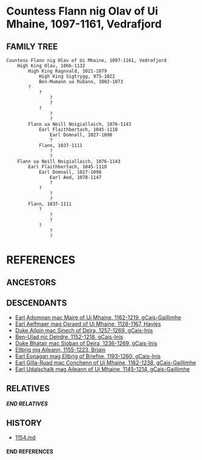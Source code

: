 # Countess Flann nig Olav of Ui Mhaine, 1097-1161, Vedrafjord

## FAMILY TREE
```
Countess Flann nig Olav of Ui Mhaine, 1097-1161, Vedrafjord
    High King Olav, 1066-1132
        High King Ragnvald, 1021-1079
            High King Sigtrygg, 975-1022
            Ben-Mumann ua Rubann, 1002-1073
        ?
            ?
                ?
                ?
            ?
                ?
                ?
        Flann ua Neill Noigiallaich, 1076-1143
            Earl Flaithbertach, 1045-1110
                Earl Domnall, 1027-1098
                ?
            Flann, 1037-1111
                ?
                ?
    Flann ua Neill Noigiallaich, 1076-1143
        Earl Flaithbertach, 1045-1110
            Earl Domnall, 1027-1098
                Earl Aed, 1078-1147
                ?
            ?
                ?
                ?
        Flann, 1037-1111
            ?
                ?
                ?
            ?
                ?
                ?
```


# REFERENCES

## ANCESTORS

## DESCENDANTS
* [Earl Adomnan mac Maire of Ui Mhaine, 1162-1219, gCais-Gaillimhe](adomnan_mac_maire_1162.md)
* [Earl Aelfmaer mag Osraed of Ui Mhaine, 1128-1167, Hayles](aelfmaer_mag_osraed_1128.md)
* [Duke Ailpin mac Sinech of Deira, 1257-1269, gCais-Inis](ailpin_mac_sinech_1257.md)
* [Ben-Ulad nic Deirdre, 1152-1218, gCais-Inis](ben-ulad_nic_deirdre_1152.md)
* [Duke Bhatair mac Sioban of Deira, 1236-1269, gCais-Inis](bhatair_mac_sioban_1236.md)
* [Ellbrig nig Aileann, 1155-1223, Briain](ellbrig_nig_aileann_1155.md)
* [Earl Eonagan mag Ellbrig of Briefne, 1193-1260, gCais-Inis](eonagan_mag_ellbrig_1193.md)
* [Earl Gilla-Ruad mac Conchenn of Ui Mhaine, 1182-1238, gCais-Gaillimhe](gilla-ruad_mac_conchenn_1182.md)
* [Earl Udalschalk mag Aileann of Ui Mhaine, 1145-1214, gCais-Gaillimhe](udalschalk_mag_aileann_1145.md)

## RELATIVES

##### END RELATIVES 
## HISTORY
* [1154.md](../h/1154.md)

#### END REFERENCES
